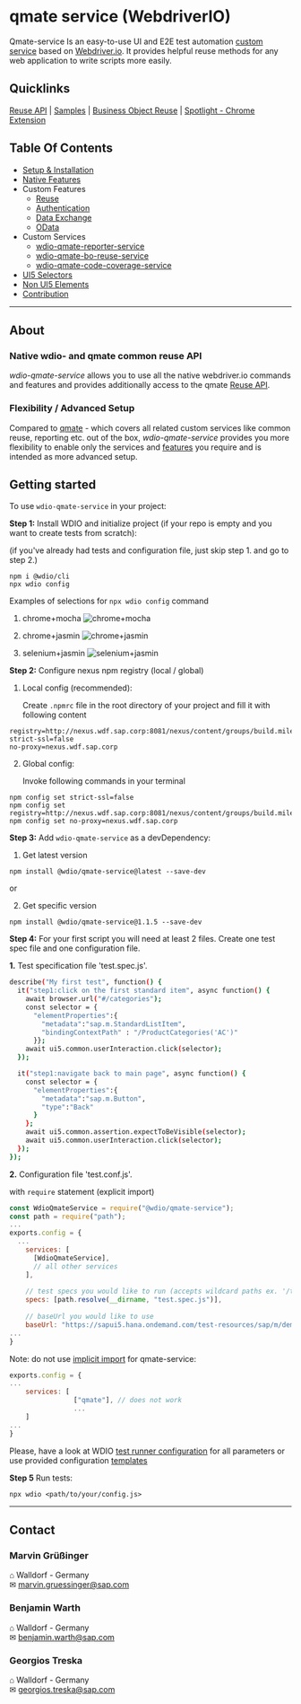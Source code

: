 # qmate service (WebdriverIO)
Qmate-service Is an easy-to-use UI and E2E test automation [custom service](https://webdriver.io/docs/customservices/) based on [Webdriver.io](https://webdriver.io/).
It provides helpful reuse methods for any web application to write scripts more easily.


## Quicklinks
[Reuse API](./reuse/doc.md) |
[Samples](documentation/downloads/samples) |
[Business Object Reuse](https://github.wdf.sap.corp/sProcurement/vyperBusinessObjectReuse) |
[Spotlight - Chrome Extension](https://github.wdf.sap.corp/sProcurement/vyper-spotlight)


## Table Of Contents
- [Setup & Installation](./documentation/topics/setupAndInstallation.md)
- [Native Features](./documentation/topics/nativeFeatures.md)
- Custom Features
  - [Reuse](./reuse.md)
  - [Authentication](./authentication.md)
  - [Data Exchange](./dataImportExport.md)
  - [OData](./documentation/topics/odata.md) 
- Custom Services
    - [wdio-qmate-reporter-service](https://github.tools.sap/sProcurement/wdio-qmate-reporter-service)
    - [wdio-qmate-bo-reuse-service](https://github.tools.sap/sProcurement/wdio-qmate-bo-reuse-service)
    - [wdio-qmate-code-coverage-service](https://github.tools.sap/sProcurement/wdio-qmate-code-coverage-service)
- [UI5 Selectors](./documentation/topics/locators.md)
- [Non UI5 Elements](./documentation/topics/locators.md)
- [Contribution](./documentation/topics/contribution.md)

---

## About
### Native wdio- and qmate common reuse API
*wdio-qmate-service* allows you to use all the native webdriver.io commands and features and
provides additionally access to the qmate [Reuse API](./reuse/doc.md).

### Flexibility / Advanced Setup
Compared to [qmate](https://github.tools.sap/sProcurement/qmate) - which covers all related custom services like common reuse, reporting etc. out of the box, *wdio-qmate-service* provides you more flexibility to enable only the services and [features](#Native_Features) you require and is intended as more advanced setup. 


## Getting started

To use `wdio-qmate-service` in your project:

**Step 1:** Install WDIO and initialize project (if your repo is empty and you want to create tests from scratch):

(if you've already had tests and configuration file, just skip step 1. and go to step 2.)

```shell script
npm i @wdio/cli
npx wdio config
```

Examples of selections for `npx wdio config` command

1) chrome+mocha
![chrome+mocha](documentation/downloads/samples/mochaFramework/wdioConfigurationHelper.PNG)

2) chrome+jasmin
![chrome+jasmin](documentation/downloads/samples/jasmineFramework/wdioConfigurationHelper.PNG)

3) selenium+jasmin
![selenium+jasmin](documentation/downloads/samples/seleniumStandalone/wdioConfigurationHelper.PNG)



**Step 2:** Configure nexus npm registry (local / global)

1) Local config (recommended):

   Create `.npmrc` file in the root directory of your project and fill it with following content
```shell
registry=http://nexus.wdf.sap.corp:8081/nexus/content/groups/build.milestones.npm/
strict-ssl=false
no-proxy=nexus.wdf.sap.corp
```

2) Global config:

   Invoke following commands in your terminal

```shell
npm config set strict-ssl=false
npm config set registry=http://nexus.wdf.sap.corp:8081/nexus/content/groups/build.milestones.npm/
npm config set no-proxy=nexus.wdf.sap.corp
```

**Step 3:** Add `wdio-qmate-service` as a devDependency:

1) Get latest version
```shell script
npm install @wdio/qmate-service@latest --save-dev
```

or 

2) Get specific version
```shell script
npm install @wdio/qmate-service@1.1.5 --save-dev
```

**Step 4:** For your first script you will need at least 2 files. Create one test spec file and one configuration file.

**1.** Test specification file 'test.spec.js'.

```bash
describe("My first test", function() {
  it("step1:click on the first standard item", async function() {
    await browser.url("#/categories");
    const selector = {
      "elementProperties":{
        "metadata":"sap.m.StandardListItem",
        "bindingContextPath" : "/ProductCategories('AC')"
      }};
    await ui5.common.userInteraction.click(selector);
  });

  it("step1:navigate back to main page", async function() {
    const selector = {
      "elementProperties":{
        "metadata":"sap.m.Button",
        "type":"Back"
      }
    };
    await ui5.common.assertion.expectToBeVisible(selector);
    await ui5.common.userInteraction.click(selector);
  });
});
```

**2.** Configuration file 'test.conf.js'.

with `require` statement (explicit import)
```js
const WdioQmateService = require("@wdio/qmate-service");
const path = require("path");
...
exports.config = {
  ...
    services: [
      [WdioQmateService],
      // all other services
    ],
    
    // test specs you would like to run (accepts wildcard paths ex. '/test/**/*.spec.js')
    specs: [path.resolve(__dirname, "test.spec.js")],
    
    // baseUrl you would like to use
    baseUrl: "https://sapui5.hana.ondemand.com/test-resources/sap/m/demokit/cart/webapp/index.html"
...
}
```

Note: do not use [implicit import](https://github.tools.sap/sProcurement/wdio-qmate-service/issues/5) for qmate-service:

```js
exports.config = {
...
    services: [
                ["qmate"], // does not work
                ...
    ]
...
}
```

Please, have a look at WDIO [test runner configuration](https://webdriver.io/docs/configurationfile/) for all parameters
or use provided configuration [templates](tests/helper/configurations)

**Step 5** Run tests:

```shell script
npx wdio <path/to/your/config.js>
```

---

## Contact
### Marvin Grüßinger
⌂ Walldorf - Germany\
✉ marvin.gruessinger@sap.com

### Benjamin Warth
⌂ Walldorf - Germany\
✉ benjamin.warth@sap.com

### Georgios Treska
⌂ Walldorf - Germany\
✉ georgios.treska@sap.com